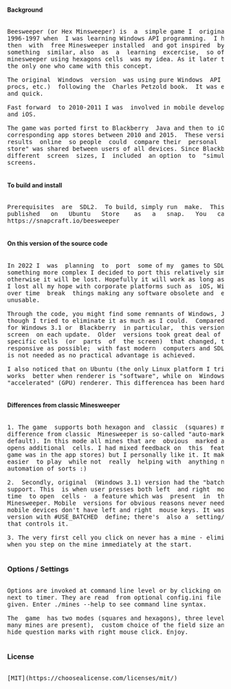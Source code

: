 #### Background 

<pre>

Beesweeper (or Hex Minsweeper) is  a  simple game I  originally created back  in
1996-1997 when  I was learning Windows API programming.  I had Windows  3.1 back
then  with  free Minesweeper installed  and got inspired  by this game to create
something  similar, also  as  a  learning  excercise,  so of  course  the  "hex"
minesweeper using hexagons cells  was my idea. As it later turned out, I was not
the only one who came with this concept. 

The original  Windows  version  was using pure Windows  API (with custom  Window
procs, etc.)  following the  Charles Petzold book.  It was extremely lightweight
and quick. 

Fast forward  to 2010-2011 I was  involved in mobile development for  Blackberry
and iOS. 

The game was ported first to Blackberry  Java and then to iOS. The apps were  in
corresponding app stores between 2010 and 2015.  These versions included sharing
results  online  so people  could  compare their  personal  records. The "record
store" was shared between users of all devices. Since Blackberry devices had all
different  screen  sizes, I  included  an option  to  "simulate"  other  devices
screens. 

</pre>

#### To build and install 

<pre>

Prerequisites  are  SDL2.  To build, simply run  make.  This app  has also  been
published   on   Ubuntu   Store    as   a   snap.   You   can    get   it   from
https://snapcraft.io/beesweeper 

</pre>

#### On this version of the source code 

<pre>

In 2022 I  was  planning  to  port  some of my  games to SDL. Before jumping  to
something more complex I decided to port this relatively simple game to use SDL,
otherwise it will be lost. Hopefully it will work as long as SDL is supported as
I lost all my hope with corporate platforms such as  iOS, Windows, Android which
over time  break  things making any software obsolete and  eventually completely
unusable. 

Through the code, you might find some remnants of Windows, Java or iOS code even
though I tried to eliminate it as much as I could.  Compared to older  versions,
for Windows 3.1 or  Blackberry  in particular,  this version  redraws  the whole
screen  on each update.  Older  versions took great deal of care to  only redraw
specific cells  (or  parts  of  the screen)  that changed, to make  the  app  as
responsive as possible;  with fast modern  computers and SDL in particular, this
is not needed as no practical advantage is achieved. 

I also noticed that on Ubuntu (the only Linux platform I tried it on so  far) it
works  better when renderer is "software", while on  Windows 10 it's better with
"accelerated" (GPU) renderer. This differencea has been hard-coded in game.cpp. 

</pre>

#### Differences from classic Minesweeper 

<pre>

1. The game  supports both hexagon and  classic  (squares) modes.  One important
difference from classic  Minesweeper is so-called "auto-mark" mode (turned on by
default). In this mode all mines that are  obvious  marked automatically as user
opens additional  cells. I had mixed feedback on  this  feature from users (when
game was in the app stores) but I personally like it. It makes the game somewhat
easier  to play  while not  really  helping with  anything non-obvious. A little
automation of sorts :) 

2.  Secondly, original  (Windows 3.1) version had the "batch  mode" (aka chords)
support. This  is when user presses both left  and right  mouse keys at the same
time  to open  cells -  a feature which was  present  in  the original Microsoft
Minesweeper. Mobile  versions for obvious reasons never needed this  feature  as
mobile devices don't have left and right  mouse keys. It was  re-enabled in this
version with #USE_BATCHED  define; there's  also a  setting/command line  option
that controls it. 

3. The very first cell you click on never has a mine - eliminating the situation
when you step on the mine immediately at the start. 

</pre>

### Options / Settings 

<pre>

Options are invoked at command line level or by clicking on a small black button
next to timer. They are read  from optional config.ini file  when no options are
given. Enter ./mines --help to see command line syntax. 

The  game  has two modes (squares and hexagons), three levels (the differ by how
many mines are present),  custom choice of the field size and option to  show or
hide question marks with right mouse click. Enjoy. 

</pre>

### License 

<pre>

[MIT](https://choosealicense.com/licenses/mit/) 

</pre>